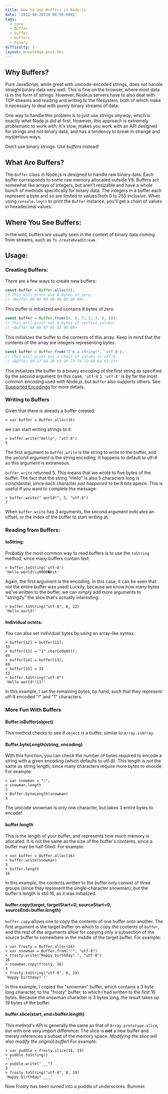 ```yaml
---
title: How to Use Buffers in Node.js
date: '2011-08-26T10:08:50.000Z'
tags:
  - core
  - Buffer
  - buffer
  - buffers
  - binary
difficulty: 3
layout: knowledge-post.hbs
---
```


## Why Buffers?

Pure JavaScript, while great with unicode-encoded strings, does not handle straight binary data very well. This is fine on the browser, where most data is in the form of strings. However, Node.js servers have to also deal with TCP streams and reading and writing to the filesystem, both of which make it necessary to deal with purely binary streams of data.

One way to handle this problem is to just use strings *anyway*, which is exactly what Node.js did at first. However, this approach is extremely problematic to work with; It's slow, makes you work with an API designed for strings and not binary data, and has a tendency to break in strange and mysterious ways.

Don't use binary strings. Use *buffers* instead!

## What Are Buffers?

The `Buffer` class in Node.js is designed to handle raw binary data. Each buffer corresponds to some raw memory allocated outside V8. Buffers act somewhat like arrays of integers, but aren't resizable and have a whole bunch of methods specifically for binary data. The integers in a buffer each represent a byte and so are limited to values from 0 to 255 inclusive. When using `console.log()` to print the `Buffer` instance, you'll get a chain of values in hexadecimal values.

## Where You See Buffers:

In the wild, buffers are usually seen in the context of binary data coming from streams, such as `fs.createReadStream`.

## Usage:

### Creating Buffers:

There are a few ways to create new buffers:

```js
const buffer = Buffer.alloc(8);
// This will print out 8 bytes of zero:
// <Buffer 00 00 00 00 00 00 00 00>
```

This buffer is initialized and contains 8 bytes of zero.

```js
const buffer = Buffer.from([8, 6, 7, 5, 3, 0, 9]);
// This will print out 8 bytes of certain values:
// <Buffer 08 06 07 05 03 00 09>
```

This initializes the buffer to the contents of this array. Keep in mind that the contents of the array are integers representing bytes.

```js
const buffer = Buffer.from("I'm a string!", 'utf-8');
// This will print out a chain of values in utf-8:
// <Buffer 49 27 6d 20 61 20 73 74 72 69 6e 67 21>
```

This initializes the buffer to a binary encoding of the first string as specified by the second argument (in this case, `'utf-8'`). `'utf-8'` is by far the most common encoding used with Node.js, but `Buffer` also supports others. See [Supported Encodings](https://nodejs.org/dist/latest/docs/api/buffer.html#buffer_buffers_and_character_encodings) for more details.

### Writing to Buffers

Given that there is already a buffer created:

```
> var buffer = Buffer.alloc(16)
```

we can start writing strings to it:

```
> buffer.write("Hello", "utf-8")
5
```

The first argument to `buffer.write` is the string to write to the buffer, and the second argument is the string encoding. It happens to default to utf-8 so this argument is extraneous.

`buffer.write` returned 5. This means that we wrote to five bytes of the buffer. The fact that the string "Hello" is also 5 characters long is coincidental, since each character *just happened* to be 8 bits apiece. This is useful if you want to complete the message:

```
> buffer.write(" world!", 5, "utf-8")
7
```

When `buffer.write` has 3 arguments, the second argument indicates an offset, or the index of the buffer to start writing at.

### Reading from Buffers:

#### toString:

Probably the most common way to read buffers is to use the `toString` method, since many buffers contain text:

```
> buffer.toString('utf-8')
'Hello world!\u0000�k\t'
```

Again, the first argument is the encoding. In this case, it can be seen that not the entire buffer was used! Luckily, because we know how many bytes we've written to the buffer, we can simply add more arguments to "stringify" the slice that's actually interesting:

```
> buffer.toString("utf-8", 0, 12)
'Hello world!'
```

#### Individual octets:

You can also set individual bytes by using an array-like syntax:

```
> buffer[12] = buffer[11];
33
> buffer[13] = "1".charCodeAt();
49
> buffer[14] = buffer[13];
49
> buffer[15] = 33
33
> buffer.toString("utf-8")
'Hello world!!11!'
```

In this example, I set the remaining bytes, by hand, such that they represent utf-8 encoded "!" and "1" characters.

### More Fun With Buffers

#### Buffer.isBuffer(object)

This method checks to see if `object` is a buffer, similar to `Array.isArray`.

#### Buffer.byteLength(string, encoding)

With this function, you can check the number of bytes required to encode a string with a given encoding (which defaults to utf-8). This length is *not* the same as string length, since many characters require more bytes to encode. For example:

```
> var snowman = "☃";
> snowman.length
1
> Buffer.byteLength(snowman)
3
```

The unicode snowman is only one character, but takes 3 entire bytes to encode!

#### buffer.length

This is the length of your buffer, and represents how much memory is allocated. It is not the same as the size of the buffer's contents, since a buffer may be half-filled. For example:

```
> var buffer = Buffer.alloc(16)
> buffer.write(snowman)
3
> buffer.length
16
```

In this example, the contents written to the buffer only consist of three groups (since they represent the single-character snowman), but the buffer's length is still 16, as it was initialized.

#### buffer.copy(target, targetStart=0, sourceStart=0, sourceEnd=buffer.length)

`buffer.copy` allows one to copy the contents of one buffer onto another. The first argument is the target buffer on which to copy the contents of `buffer`, and the rest of the arguments allow for copying only a subsection of the source buffer to somewhere in the middle of the target buffer. For example:

```
> var frosty = Buffer.alloc(24)
> var snowman = Buffer.from("☃", "utf-8")
> frosty.write("Happy birthday! ", "utf-8")
16
> snowman.copy(frosty, 16)
3
> frosty.toString("utf-8", 0, 19)
'Happy birthday! ☃'
```

In this example, I copied the "snowman" buffer, which contains a 3 byte long character, to the "frosty" buffer, to which I had written to the first 16 bytes. Because the snowman character is 3 bytes long, the result takes up 19 bytes of the buffer.

#### buffer.slice(start, end=buffer.length)

This method's API is generally the same as that of `Array.prototype.slice`, but with one very import difference: The slice is **not** a new buffer and merely references a subset of the memory space. *Modifying the slice will also modify the original buffer*! For example:

```
> var puddle = frosty.slice(16, 19)
> puddle.toString()
'☃'
> puddle.write("___")
3
> frosty.toString("utf-8", 0, 19)
'Happy birthday! ___'
```

Now Frosty has been turned into a puddle of underscores. Bummer.
